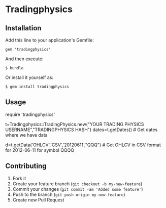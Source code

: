 # Tradingphysics

## Installation

Add this line to your application's Gemfile:

    gem 'tradingphysics'

And then execute:

    $ bundle

Or install it yourself as:

    $ gem install tradingphysics

## Usage

require 'tradingphysics'


t=Tradingphysics::TradingPhysics.new("YOUR TRADING PHYSICS USERNAME","TRADINGPHYSICS HASH")
dates=t.getDates() # Get dates where we have data

d=t.getData('OHLCV','CSV','20120611',"QQQ") # Get OHLCV in CSV format for 2012-06-11 for symbol QQQQ

## Contributing

1. Fork it
2. Create your feature branch (`git checkout -b my-new-feature`)
3. Commit your changes (`git commit -am 'Added some feature'`)
4. Push to the branch (`git push origin my-new-feature`)
5. Create new Pull Request
